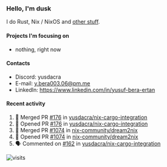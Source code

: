 ### Hello, I'm dusk

I do Rust, Nix / NixOS and [other stuff](https://gaze.systems/).

#### Projects I'm focusing on

- nothing, right now

#### Contacts

- Discord: yusdacra
- E-mail: y.bera003.06@pm.me
- LinkedIn: https://www.linkedin.com/in/yusuf-bera-ertan

#### Recent activity

<!--START_SECTION:activity-->
1. 🎉 Merged PR [#176](https://github.com/yusdacra/nix-cargo-integration/pull/176) in [yusdacra/nix-cargo-integration](https://github.com/yusdacra/nix-cargo-integration)
2. 💪 Opened PR [#176](https://github.com/yusdacra/nix-cargo-integration/pull/176) in [yusdacra/nix-cargo-integration](https://github.com/yusdacra/nix-cargo-integration)
3. 🎉 Merged PR [#1074](https://github.com/nix-community/dream2nix/pull/1074) in [nix-community/dream2nix](https://github.com/nix-community/dream2nix)
4. 💪 Opened PR [#1074](https://github.com/nix-community/dream2nix/pull/1074) in [nix-community/dream2nix](https://github.com/nix-community/dream2nix)
5. 🗣 Commented on [#162](https://github.com/yusdacra/nix-cargo-integration/issues/162#issuecomment-2488587885) in [yusdacra/nix-cargo-integration](https://github.com/yusdacra/nix-cargo-integration)
<!--END_SECTION:activity-->



![visits](https://count.getloli.com/@yusdacragithub?name=yusdacragithub&theme=booru-lewd&padding=5&offset=0&align=center&scale=1&pixelated=1&darkmode=auto)
